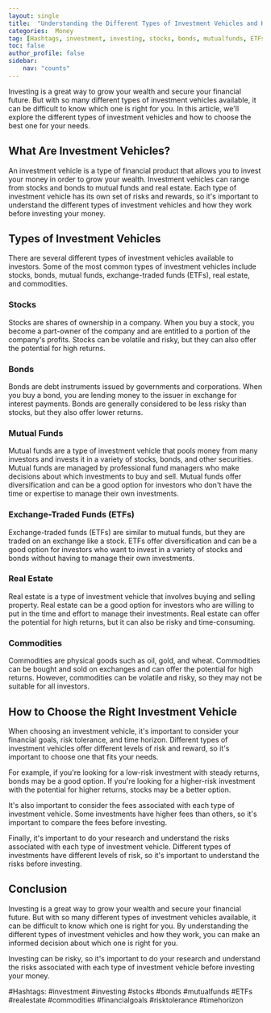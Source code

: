 ```yaml
---
layout: single
title:  "Understanding the Different Types of Investment Vehicles and How to Choose the Best One"
categories:  Money
tag: [Hashtags, investment, investing, stocks, bonds, mutualfunds, ETFs, realestate, commodities, financialgoals, risktolerance, timehorizon, ]
toc: false
author_profile: false
sidebar:
    nav: "counts"
---
```

    
Investing is a great way to grow your wealth and secure your financial future. But with so many different types of investment vehicles available, it can be difficult to know which one is right for you. In this article, we'll explore the different types of investment vehicles and how to choose the best one for your needs.

## What Are Investment Vehicles?

An investment vehicle is a type of financial product that allows you to invest your money in order to grow your wealth. Investment vehicles can range from stocks and bonds to mutual funds and real estate. Each type of investment vehicle has its own set of risks and rewards, so it's important to understand the different types of investment vehicles and how they work before investing your money.

## Types of Investment Vehicles

There are several different types of investment vehicles available to investors. Some of the most common types of investment vehicles include stocks, bonds, mutual funds, exchange-traded funds (ETFs), real estate, and commodities. 

### Stocks

Stocks are shares of ownership in a company. When you buy a stock, you become a part-owner of the company and are entitled to a portion of the company's profits. Stocks can be volatile and risky, but they can also offer the potential for high returns.

### Bonds

Bonds are debt instruments issued by governments and corporations. When you buy a bond, you are lending money to the issuer in exchange for interest payments. Bonds are generally considered to be less risky than stocks, but they also offer lower returns.

### Mutual Funds

Mutual funds are a type of investment vehicle that pools money from many investors and invests it in a variety of stocks, bonds, and other securities. Mutual funds are managed by professional fund managers who make decisions about which investments to buy and sell. Mutual funds offer diversification and can be a good option for investors who don't have the time or expertise to manage their own investments.

### Exchange-Traded Funds (ETFs)

Exchange-traded funds (ETFs) are similar to mutual funds, but they are traded on an exchange like a stock. ETFs offer diversification and can be a good option for investors who want to invest in a variety of stocks and bonds without having to manage their own investments.

### Real Estate

Real estate is a type of investment vehicle that involves buying and selling property. Real estate can be a good option for investors who are willing to put in the time and effort to manage their investments. Real estate can offer the potential for high returns, but it can also be risky and time-consuming.

### Commodities

Commodities are physical goods such as oil, gold, and wheat. Commodities can be bought and sold on exchanges and can offer the potential for high returns. However, commodities can be volatile and risky, so they may not be suitable for all investors.

## How to Choose the Right Investment Vehicle

When choosing an investment vehicle, it's important to consider your financial goals, risk tolerance, and time horizon. Different types of investment vehicles offer different levels of risk and reward, so it's important to choose one that fits your needs.

For example, if you're looking for a low-risk investment with steady returns, bonds may be a good option. If you're looking for a higher-risk investment with the potential for higher returns, stocks may be a better option.

It's also important to consider the fees associated with each type of investment vehicle. Some investments have higher fees than others, so it's important to compare the fees before investing.

Finally, it's important to do your research and understand the risks associated with each type of investment vehicle. Different types of investments have different levels of risk, so it's important to understand the risks before investing.

## Conclusion

Investing is a great way to grow your wealth and secure your financial future. But with so many different types of investment vehicles available, it can be difficult to know which one is right for you. By understanding the different types of investment vehicles and how they work, you can make an informed decision about which one is right for you. 

Investing can be risky, so it's important to do your research and understand the risks associated with each type of investment vehicle before investing your money. 

#Hashtags: #investment #investing #stocks #bonds #mutualfunds #ETFs #realestate #commodities #financialgoals #risktolerance #timehorizon
